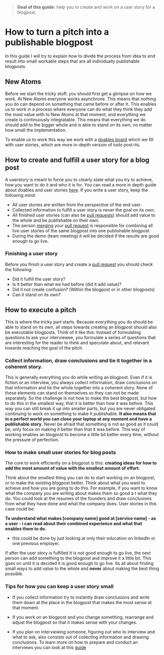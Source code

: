 >**Goal of this guide:** help you to create and work on a user story for a blogpost.

# How to turn a pitch into a publishable blogpost

In this guide I will try to explain how to divide the process from idea to end result into small workable steps that are all individually publishable blogposts.

## New Atoms

Before we start the tricky stuff, you should first get a glimpse on how we work.
At New Atoms everyone works asynchrone. This means that nothing you do can depend on something that came before or after it. This enables us to work in a process where everyone can do what they think they add the most value with to New Atoms at that moment, and everything we create is continuously integratable. This means that everything we do should add to the bigger whole and is able to stand on its own, no matter how small the implementation.

To enable us to work this way we work with a [doables board](https://github.com/newatoms/guides/tree/ready/board-guide) which we fill with user stories, which are more in-depth version of todo post-its.

## How to create and fulfill a user story for a blog post

A userstory is meant to force you to clearly state what you try to achieve, how you want to do it and who it is for. You can read a more in depth guide about doables and user stories [here](https://github.com/newatoms/guides/tree/ready/board-guide).
If you write a user story, keep the following mind:

* All user stories are written from the perspective of the end user.
* Collected information to fulfill a user story is never the goal on its own.
* All finished user stories (can also be [pull requests](https://github.com/newatoms/guides/tree/ready/github-guide#the-pull-request)) should add value to the whole and be publishable on their own.
* The person [merging](https://github.com/newatoms/guides/tree/ready/github-guide#discuss-and-merge) your [pull request](https://github.com/newatoms/guides/tree/ready/github-guide#the-pull-request) is responsible for combining all live user stories of the same blogpost into one publishable blogpost.
* During the demo (team meeting) it will be decided if the results are good enough to go live.

### Finishing a user story

Before you finish a user story and create a [pull request](https://github.com/newatoms/guides/tree/ready/github-guide#the-pull-request) you should check the following:

* Did it fulfill the user story?
* Is it better than what we had before (did it add value)?
* Did it not create confusion? (Within the blogpost or in other blogposts)
* Can it stand on its own?

## How to execute a pitch

This is where the tricky part starts. Because everything you do should be able to stand on its own, all steps towards creating an blogpost should also be executable blogposts. Think of it like this: Instead of formulating questions to ask your interviewee, you formulate a series of questions that are interesting for the reader to think and speculate about, and relevant towards reaching the goal of the pitch.

### Collect information, draw conclusions and tie it together in a coherent story.

This is generally everything you do while writing an blogpost. Even if it is fiction or an interview, you always collect information, draw conclusions on that information and tie the whole together into a coherent story. None of these elements can stand on themselves so they can not be made separately. So the challenge is not how to make the best blogpost, but how to do this in the smallest way, that it is better than how it was before. This way you can still break it up into smaller parts, but you are never obligated continuing to work on something to make it publishable. **It also means that in a perfect world you can close your laptop at any moment and have a publishable story.** Never be afraid that something is not as good as it could be, only focus on making it better than that it was before. This way of working enables an blogpost to become a little bit better every time, without the pressure of perfection.

### How to make small user stories for blog posts

The core to work efficiently on a blogpost is this: **creating ideas for how to add the most amount of value with the smallest amount of effort.**

Think about the smallest thing you can do to start working on an blogpost, or to make the existing blogpost better. Think about what you want to achieve and how you are going to do this. For example, if you want to know what the company you are writing about makes them so good a t what they do. You could look at the resumes of the founders and draw conclusions from what they have done and what the company does. User stories in this case could be:

**To understand what makes [company name] good at [service name] - as a user - i can read about their combined experience and what that enables them to do.**

* this could be done by just looking at only their education on linkedIn or one previous employer.

If after the user story is fulfilled it is not good enough to go live, the next person can add something to the blogpost and improve it a little bit. This goes on until it is decided it is good enough to go live. Its all about finding small ways to add value to the whole and **never** about making the best thing possible.

### Tips for how you can keep a user story small

* If you collect information try to instantly draw conclusions and write them down at the place in the blogpost that makes the most sense at that moment.

* If you work on an blogpost and you change something, rearrange and adjust the blogpost so that it makes sense with your changes.

* If you plan on interviewing someone, figuring out who to interview and what to ask, also consists out of collecting information and drawing conclusions. To learn more on how to prepare and conduct an interviews you can look at this [guide](../interview-guide)

